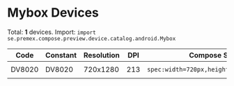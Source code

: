 # Mybox Devices

Total: **1** devices. Import: `import se.premex.compose.preview.device.catalog.android.Mybox`

| Code | Constant | Resolution | DPI | Compose Spec | Preview Usage |
|------|----------|------------|-----|-------------|---------------|
| DV8020 | DV8020 | 720x1280 | 213 | `spec:width=720px,height=1280px,dpi=213` | `@Preview(device = Mybox.DV8020)` |

<!-- Generated automatically. Do not edit manually. -->
